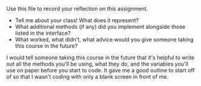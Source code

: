 Use this file to record your reflection on this assignment.

- Tell me about your class! What does it represent?
- What additional methods (if any) did you implement alongside those listed in the interface?
- What worked, what didn't, what advice would you give someone taking this course in the future?

I would tell someone taking this course in the future that it's helpful to write out all the methods you'll be using, what they do, and the variables you'll use on paper before you start to code. It gave me a good outline to start off of so that I wasn't coding with only a blank screen in front of me.